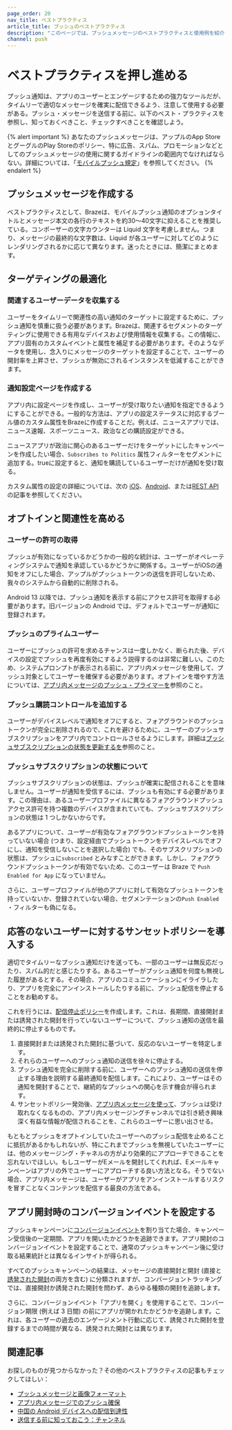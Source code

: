```yaml
---
page_order: 20
nav_title: ベストプラクティス
article_title: プッシュのベストプラクティス
description: "このページでは、プッシュメッセージのベストプラクティスと使用例を紹介する。"
channel: push
---
```


# ベストプラクティスを押し進める

プッシュ通知は、アプリのユーザーとエンゲージするための強力なツールだが、タイムリーで適切なメッセージを確実に配信できるよう、注意して使用する必要がある。プッシュ・メッセージを送信する前に、以下のベスト・プラクティスを参照し、知っておくべきこと、チェックすべきことを確認しよう。

{% alert important %}
あなたのプッシュメッセージは、アップルのApp StoreとグーグルのPlay Storeのポリシー、特に広告、スパム、プロモーションなどとしてのプッシュメッセージの使用に関するガイドラインの範囲内でなければならない。詳細については、「[モバイルプッシュ規定]({{site.baseurl}}/user_guide/message_building_by_channel/push/about/#mobile-push-regulations-for-apps)」を参照してください。
{% endalert %}

## プッシュメッセージを作成する

ベストプラクティスとして、Brazeは、モバイルプッシュ通知のオプションタイトルとメッセージ本文の各行のテキストを約30～40文字に抑えることを推奨している。コンポーザーの文字カウンターは Liquid 文字を考慮しません。つまり、メッセージの最終的な文字数は、Liquid が各ユーザーに対してどのようにレンダリングされるかに応じて異なります。迷ったときには、簡潔にまとめます。

## ターゲティングの最適化

### 関連するユーザーデータを収集する

ユーザーをタイムリーで関連性の高い通知のターゲットに設定するために、プッシュ通知を慎重に扱う必要があります。Brazeは、関連するセグメントのターゲティングに使用できる有用なデバイスおよび使用情報を収集する。この情報に、アプリ固有のカスタムイベントと属性を補足する必要があります。そのようなデータを使用し、念入りにメッセージのターゲットを設定することで、ユーザーの開封率を上昇させ、プッシュが無効にされるインスタンスを低減することができます。

### 通知設定ページを作成する

アプリ内に設定ページを作成し、ユーザーが受け取りたい通知を指定できるようにすることができる。一般的な方法は、アプリの設定ステータスに対応するブール値のカスタム属性をBrazeに作成することだ。例えば、ニュースアプリでは、ニュース速報、スポーツニュース、政治などの購読設定ができる。

ニュースアプリが政治に関心のあるユーザーだけをターゲットにしたキャンペーンを作成したい場合、`Subscribes to Politics` 属性フィルターをセグメントに追加する。trueに設定すると、通知を購読しているユーザーだけが通知を受け取る。

カスタム属性の設定の詳細については、次の [iOS]({{site.baseurl}}/developer_guide/analytics/setting_user_attributes/?sdktab=swift)、[Android]({{site.baseurl}}/developer_guide/platform_integration_guides/android/analytics/setting_custom_attributes/#setting-custom-attributes)、または[REST API]({{site.baseurl}}/developer_guide/rest_api/user_data/#user-attributes-object-specification) の記事を参照してください。

## オプトインと関連性を高める

### ユーザーの許可の取得

プッシュが有効になっているかどうかの一般的な統計は、ユーザーがオペレーティングシステムで通知を承認しているかどうかに関係する。ユーザーがiOSの通知をオフにした場合、アップルがプッシュトークンの送信を許可しないため、我々のシステムから自動的に削除される。

Android 13 以降では、プッシュ通知を表示する前にアクセス許可を取得する必要があります。旧バージョンの Android では、デフォルトでユーザーが通知に登録されます。

### プッシュのプライムユーザー

ユーザーにプッシュの許可を求めるチャンスは一度しかなく、断られた後、デバイスの設定でプッシュを再度有効にするよう説得するのは非常に難しい。このため、システムプロンプトが表示される前に、アプリ内メッセージを使用して、プッシュ対象としてユーザーを確保する必要があります。オプトインを増やす方法については、[アプリ内メッセージのプッシュ・プライマーを]({{site.baseurl}}/user_guide/message_building_by_channel/push/best_practices/push_primer_messages/)参照のこと。

### プッシュ購読コントロールを追加する

ユーザーがデバイスレベルで通知をオフにすると、フォアグラウンドのプッシュトークンが完全に削除されるので、これを避けるために、ユーザーのプッシュサブスクリプションをアプリ内でコントロールさせるようにします。詳細は[プッシュサブスクリプションの状態を更新するを]({{site.baseurl}}/user_guide/message_building_by_channel/push/users_and_subscriptions#update-push-subscription-state)参照のこと。

### プッシュサブスクリプションの状態について

プッシュサブスクリプションの状態は、プッシュが確実に配信されることを意味しません。ユーザーが通知を受信するには、プッシュも有効にする必要があります。この理由は、あるユーザープロファイルに異なるフォアグラウンドプッシュアクセス許可を持つ複数のデバイスが含まれていても、プッシュサブスクリプションの状態は 1 つしかないからです。

あるアプリについて、ユーザーが有効なフォアグラウンドプッシュトークンを持っていない場合 (つまり、設定経由でプッシュトークンをデバイスレベルでオフにし、通知を受信しないことを選択した場合) でも、そのサブスクリプションの状態は、プッシュに`subscribed` とみなすことができます。しかし、フォアグラウンドプッシュトークンが有効でないため、このユーザーは Braze で `Push Enabled for App` になっていません。

さらに、ユーザープロファイルが他のアプリに対して有効なプッシュトークンを持っていないか、登録されていない場合、セグメンテーションの`Push Enabled` ・フィルターも偽になる。

## 応答のないユーザーに対するサンセットポリシーを導入する

適切でタイムリーなプッシュ通知だけを送っても、一部のユーザーは無反応だったり、スパム的だと感じたりする。あるユーザーがプッシュ通知を何度も無視した履歴があるとする。その場合、アプリのコミュニケーションにイライラしたり、アプリを完全にアンインストールしたりする前に、プッシュ配信を停止することをお勧めする。 

これを行うには、[配信停止ポリシー]({{site.baseurl}}/user_guide/message_building_by_channel/email/best_practices/sunset_policies)を作成します。これは、長期間、直接開封または誘発された開封を行っていないユーザーについて、プッシュ通知の送信を最終的に停止するものです。

1. 直接開封または誘発された開封に基づいて、反応のないユーザーを特定します。
2. それらのユーザーへのプッシュ通知の送信を徐々に停止する。
3. プッシュ通知を完全に削除する前に、ユーザーへのプッシュ通知の送信を停止する理由を説明する最終通知を配信します。これにより、ユーザーはその通知を開封することで、継続的なプッシュへの関心を示す機会が得られます。
4. サンセットポリシー発効後、[アプリ内メッセージを使って]({{site.baseurl}}/user_guide/message_building_by_channel/in-app_messages/about/)、プッシュは受け取れなくなるものの、アプリ内メッセージングチャンネルでは引き続き興味深く有益な情報が配信されることを、これらのユーザーに思い出させる。

もともとプッシュをオプトインしていたユーザーへのプッシュ配信を止めることに抵抗があるかもしれないが、特にこれまでプッシュを無視していたユーザーには、他のメッセージング・チャネルの方がより効果的にアプローチできることを忘れないでほしい。もしユーザーがEメールを開封してくれれば、Eメールキャンペーンはアプリの外でユーザーにアプローチする良い方法となる。そうでない場合、アプリ内メッセージは、ユーザーがアプリをアンインストールするリスクを冒すことなくコンテンツを配信する最良の方法である。

## アプリ開封時のコンバージョンイベントを設定する

プッシュキャンペーンに[コンバージョンイベント]({{site.baseurl}}/user_guide/engagement_tools/messaging_fundamentals/conversion_events/)を割り当てた場合、キャンペーン受信後の一定期間、アプリを開いたかどうかを追跡できます。アプリ開封のコンバージョンイベントを設定することで、通常のプッシュキャンペーン後に受け取る結果統計とは異なるインサイトが得られる。

すべてのプッシュキャンペーンの結果は、メッセージの直接開封と開封 (直接と[誘発された開封]({{site.baseurl}}/user_guide/analytics/tracking/influenced_opens/)の両方を含む) に分類されますが、コンバージョントラッキングでは、直接開封か誘発された開封を問わず、あらゆる種類の開封を追跡します。

さらに、コンバージョンイベント「アプリを開く」を使用することで、コンバージョン期限 (例えば 3 日間) の前にアプリが開かれたかどうかを追跡します。これは、各ユーザーの過去のエンゲージメント行動に応じて、誘発された開封を登録するまでの時間が異なる、誘発された開封とは異なります。

## 関連記事

お探しのものが見つからなかった？その他のベストプラクティスの記事もチェックしてほしい：

- [プッシュメッセージと画像フォーマット]({{site.baseurl}}/user_guide/message_building_by_channel/push/best_practices/message_format/)
- [アプリ内メッセージでのプッシュ確保]({{site.baseurl}}/user_guide/message_building_by_channel/push/best_practices/push_primer_messages/)
- [中国の Android デバイスへの配信到達性]({{site.baseurl}}/user_guide/message_building_by_channel/push/best_practices/chinese_push_deliverability/)
- [送信する前に知っておこう：チャンネル]({{site.baseurl}}/user_guide/engagement_tools/messaging_fundamentals/know_before_send/)
